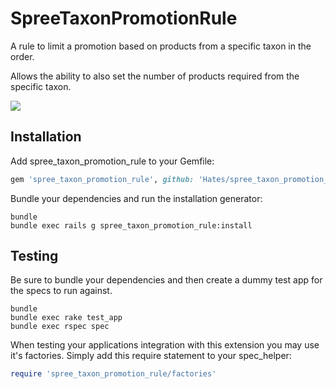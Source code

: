 SpreeTaxonPromotionRule
=======================

A rule to limit a promotion based on products from a specific taxon in the order.

Allows the ability to also set the number of products required from the specific taxon.

![](http://dl.dropbox.com/u/582291/Screenshots/rwpv.png)

Installation
------------

Add spree_taxon_promotion_rule to your Gemfile:

```ruby
gem 'spree_taxon_promotion_rule', github: 'Hates/spree_taxon_promotion_rule'
```

Bundle your dependencies and run the installation generator:

```shell
bundle
bundle exec rails g spree_taxon_promotion_rule:install
```

Testing
-------

Be sure to bundle your dependencies and then create a dummy test app for the specs to run against.

```shell
bundle
bundle exec rake test_app
bundle exec rspec spec
```

When testing your applications integration with this extension you may use it's factories.
Simply add this require statement to your spec_helper:

```ruby
require 'spree_taxon_promotion_rule/factories'
```
